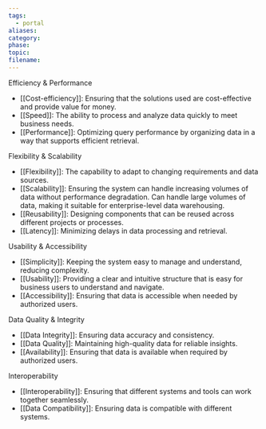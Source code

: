 ```yaml
---
tags:
  - portal
aliases: 
category: 
phase: 
topic: 
filename:
---
```

 Efficiency & Performance  
- [[Cost-efficiency]]: Ensuring that the solutions used are cost-effective and provide value for money.  
- [[Speed]]: The ability to process and analyze data quickly to meet business needs.  
- [[Performance]]: Optimizing query performance by organizing data in a way that supports efficient retrieval.

 Flexibility & Scalability  
- [[Flexibility]]: The capability to adapt to changing requirements and data sources.  
- [[Scalability]]: Ensuring the system can handle increasing volumes of data without performance degradation.  Can handle large volumes of data, making it suitable for enterprise-level data warehousing.  
- [[Reusability]]: Designing components that can be reused across different projects or processes.  
- [[Latency]]: Minimizing delays in data processing and retrieval.  

 Usability & Accessibility  
- [[Simplicity]]: Keeping the system easy to manage and understand, reducing complexity.  
- [[Usability]]: Providing a clear and intuitive structure that is easy for business users to understand and navigate.  
- [[Accessibility]]: Ensuring that data is accessible when needed by authorized users.

 Data Quality & Integrity  
- [[Data Integrity]]: Ensuring data accuracy and consistency.  
- [[Data Quality]]: Maintaining high-quality data for reliable insights.  
- [[Availability]]: Ensuring that data is available when required by authorized users.  

 Interoperability  
- [[Interoperability]]: Ensuring that different systems and tools can work together seamlessly.  
- [[Data Compatibility]]: Ensuring data is compatible with different systems.


